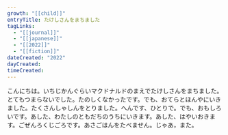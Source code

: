 ```yaml
---
growth: "[[child]]"
entryTitle: たけしさんをまちました
tagLinks:
  - "[[journal]]"
  - "[[japanese]]"
  - "[[2022]]"
  - "[[fiction]]"
dateCreated: "2022"
dayCreated:
timeCreated:
---
```

こんにちは。いちじかんぐらいマクドナルドのまえでたけしさんをまちました。とてもつまらないでした。たのしくなかったです。でも、おてらとほんやにいきました。たくさんしゃしんをとりました。へんです、ひとりで。でも、おもしろいです。あした、わたしのともだちのうちにいきます。あした、はやいおきます。ごぜんろくじごろです。あさごはんをたべません。じゃあ，また。